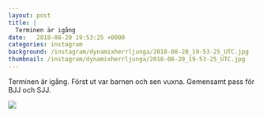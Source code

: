 ```yaml
---
layout: post
title: |
  Terminen är igång
date:   2018-08-20 19:53:25 +0000
categories: instagram
background: /instagram/dynamixherrljunga/2018-08-20_19-53-25_UTC.jpg
thumbnail: /instagram/dynamixherrljunga/2018-08-20_19-53-25_UTC.jpg
---
```

Terminen är igång. Först ut var barnen och sen vuxna. Gemensamt pass för BJJ och SJJ. 



<img src='/www-dynamix-herrljunga/instagram/dynamixherrljunga/2018-08-20_19-53-25_UTC.jpg' class='img-fluid' />
